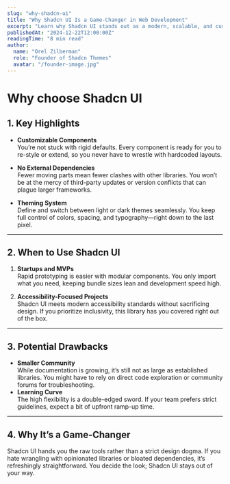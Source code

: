 ```yaml
---
slug: "why-shadcn-ui"
title: "Why Shadcn UI Is a Game-Changer in Web Development"
excerpt: "Learn why Shadcn UI stands out as a modern, scalable, and customizable React component library for building high-performance web applications."
publishedAt: "2024-12-22T12:00:00Z"
readingTime: "8 min read"
author:
  name: "Orel Zilberman"
  role: "Founder of Shadcn Themes"
  avatar: "/founder-image.jpg"
---
```

# Why choose Shadcn UI

## 1. Key Highlights

- **Customizable Components**  
  You’re not stuck with rigid defaults. Every component is ready for you to re-style or extend, so you never have to wrestle with hardcoded layouts.

- **No External Dependencies**  
  Fewer moving parts mean fewer clashes with other libraries. You won’t be at the mercy of third-party updates or version conflicts that can plague larger frameworks.

- **Theming System**  
  Define and switch between light or dark themes seamlessly. You keep full control of colors, spacing, and typography—right down to the last pixel.

---

## 2. When to Use Shadcn UI

1. **Startups and MVPs**  
   Rapid prototyping is easier with modular components. You only import what you need, keeping bundle sizes lean and development speed high.

2. **Accessibility-Focused Projects**  
   Shadcn UI meets modern accessibility standards without sacrificing design. If you prioritize inclusivity, this library has you covered right out of the box.

---

## 3. Potential Drawbacks
- **Smaller Community**  
  While documentation is growing, it’s still not as large as established libraries. You might have to rely on direct code exploration or community forums for troubleshooting.
- **Learning Curve**  
  The high flexibility is a double-edged sword. If your team prefers strict guidelines, expect a bit of upfront ramp-up time.

---

## 4. Why It’s a Game-Changer
Shadcn UI hands you the raw tools rather than a strict design dogma. If you hate wrangling with opinionated libraries or bloated dependencies, it’s refreshingly straightforward. You decide the look; Shadcn UI stays out of your way.
